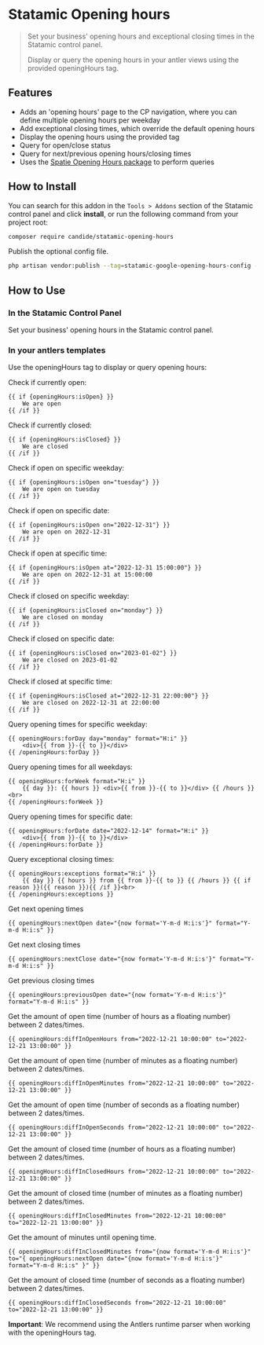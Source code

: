 # Statamic Opening hours

> Set your business' opening hours and exceptional closing times in the Statamic control panel.
>
> Display or query the opening hours in your antler views using the provided openingHours tag.

## Features

- Adds an 'opening hours' page to the CP navigation, where you can define multiple opening hours per weekday
- Add exceptional closing times, which override the default opening hours
- Display the opening hours using the provided tag
- Query for open/close status
- Query for next/previous opening hours/closing times
- Uses the [Spatie Opening Hours package](https://github.com/spatie/opening-hours) to perform queries

## How to Install

You can search for this addon in the `Tools > Addons` section of the Statamic control panel and click **install**, or run the following command from your project root:

``` bash
composer require candide/statamic-opening-hours
```

Publish the optional config file.
``` bash
php artisan vendor:publish --tag=statamic-google-opening-hours-config --force
```

## How to Use

### In the Statamic Control Panel

Set your business' opening hours in the Statamic control panel.

### In your antlers templates

Use the openingHours tag to display or query opening hours:

Check if currently open:
``` antlers
{{ if {openingHours:isOpen} }}
    We are open
{{ /if }}
```

Check if currently closed:
``` antlers
{{ if {openingHours:isClosed} }}
    We are closed
{{ /if }}
```

Check if open on specific weekday:
``` antlers
{{ if {openingHours:isOpen on="tuesday"} }}
    We are open on tuesday
{{ /if }}
```

Check if open on specific date:
``` antlers
{{ if {openingHours:isOpen on="2022-12-31"} }}
    We are open on 2022-12-31
{{ /if }}
```

Check if open at specific time:
``` antlers
{{ if {openingHours:isOpen at="2022-12-31 15:00:00"} }}
    We are open on 2022-12-31 at 15:00:00
{{ /if }}
```

Check if closed on specific weekday:
``` antlers
{{ if {openingHours:isClosed on="monday"} }}
    We are closed on monday
{{ /if }}
```

Check if closed on specific date:
``` antlers
{{ if {openingHours:isClosed on="2023-01-02"} }}
    We are closed on 2023-01-02
{{ /if }}
```

Check if closed at specific time:
``` antlers
{{ if {openingHours:isClosed at="2022-12-31 22:00:00"} }}
    We are closed on 2022-12-31 at 22:00:00
{{ /if }}
```

Query opening times for specific weekday:
``` antlers
{{ openingHours:forDay day="monday" format="H:i" }}
    <div>{{ from }}-{{ to }}</div>
{{ /openingHours:forDay }}
```

Query opening times for all weekdays:
``` antlers
{{ openingHours:forWeek format="H:i" }}
    {{ day }}: {{ hours }} <div>{{ from }}-{{ to }}</div> {{ /hours }}<br>
{{ /openingHours:forWeek }}
 ```

Query opening times for specific date:
``` antlers
{{ openingHours:forDate date="2022-12-14" format="H:i" }}
    <div>{{ from }}-{{ to }}</div>
{{ /openingHours:forDate }}
 ```

Query exceptional closing times:
``` antlers
{{ openingHours:exceptions format="H:i" }}
    {{ day }} {{ hours }} from {{ from }}-{{ to }} {{ /hours }} {{ if reason }}({{ reason }}){{ /if }}<br>
{{ /openingHours:exceptions }}
 ```

Get next opening times
``` antlers
{{ openingHours:nextOpen date="{now format='Y-m-d H:i:s'}" format="Y-m-d H:i:s" }}
```

Get next closing times
``` antlers
{{ openingHours:nextClose date="{now format='Y-m-d H:i:s'}" format="Y-m-d H:i:s" }}
```

Get previous closing times
``` antlers
{{ openingHours:previousOpen date="{now format='Y-m-d H:i:s'}" format="Y-m-d H:i:s" }}
```

Get the amount of open time (number of hours as a floating number) between 2 dates/times.
``` antlers
{{ openingHours:diffInOpenHours from="2022-12-21 10:00:00" to="2022-12-21 13:00:00" }}
```

Get the amount of open time (number of minutes as a floating number) between 2 dates/times.
``` antlers
{{ openingHours:diffInOpenMinutes from="2022-12-21 10:00:00" to="2022-12-21 13:00:00" }}
```

Get the amount of open time (number of seconds as a floating number) between 2 dates/times.
``` antlers
{{ openingHours:diffInOpenSeconds from="2022-12-21 10:00:00" to="2022-12-21 13:00:00" }}
```

Get the amount of closed time (number of hours as a floating number) between 2 dates/times.
``` antlers
{{ openingHours:diffInClosedHours from="2022-12-21 10:00:00" to="2022-12-21 13:00:00" }}
```

Get the amount of closed time (number of minutes as a floating number) between 2 dates/times.
``` antlers
{{ openingHours:diffInClosedMinutes from="2022-12-21 10:00:00" to="2022-12-21 13:00:00" }}
```

Get the amount of minutes until opening time.
``` antlers
{{ openingHours:diffInClosedMinutes from="{now format='Y-m-d H:i:s'}" to="{ openingHours:nextOpen date="{now format='Y-m-d H:i:s'}" format="Y-m-d H:i:s" }" }}
```

Get the amount of closed time (number of seconds as a floating number) between 2 dates/times.
``` antlers
{{ openingHours:diffInClosedSeconds from="2022-12-21 10:00:00" to="2022-12-21 13:00:00" }}
```

**Important**: We recommend using the Antlers runtime parser when working with the openingHours tag.
